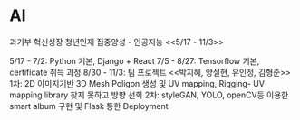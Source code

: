 # AI

과기부 혁신성장 청년인재 집중양성 - 인공지능 <<5/17 - 11/3>>

5/17 - 7/2: Python 기본, Django + React
7/5 - 8/27: Tensorflow 기본, certificate 취득 과정
8/30 - 11/3: 팀 프로젝트 <<박지혜, 양설현, 유인정, 김형준>>
  1차: 2D 이미지기반 3D Mesh Poligon 생성 및 UV mapping, Rigging- UV mapping library 찾지 못하고 방향 선회
  2차: styleGAN, YOLO, openCV등 이용한 smart album 구현 및 Flask 통한 Deployment
